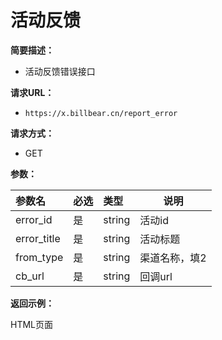 # 活动反馈
 
**简要描述：** 

- 活动反馈错误接口

**请求URL：** 
- ` https://x.billbear.cn/report_error `
  
**请求方式：**
- GET 

**参数：** 

|参数名|必选|类型|说明|
|:----    |:---|:----- |-----   |
|error_id |是  |string |活动id   |
|error_title |是  |string | 活动标题    |
|from_type    |是  |string | 渠道名称，填2   |
|cb_url | 是 | string | 回调url|

**返回示例：**

HTML页面


